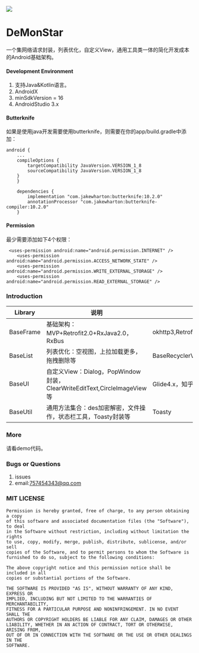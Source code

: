 [![](https://jitpack.io/v/DeMonLiu623/DeMonStar.svg)](https://jitpack.io/#DeMonLiu623/DeMonStar)

# DeMonStar

一个集网络请求封装，列表优化，自定义View，通用工具类一体的简化开发成本的Android基础架构。    

#### Development Environment
1. 支持Java&Kotlin语言。  
2. AndroidX
3. minSdkVersion = 16
4. AndroidStudio 3.x

#### Butterknife

如果是使用java开发需要使用butterknife，则需要在你的app/build.gradle中添加：  

```
android {
    ...
    compileOptions {
        targetCompatibility JavaVersion.VERSION_1_8
        sourceCompatibility JavaVersion.VERSION_1_8
    }
    }
    
    dependencies {
        implementation "com.jakewharton:butterknife:10.2.0"
        annotationProcessor "com.jakewharton:butterknife-compiler:10.2.0"
    }
```

#### Permission

最少需要添加如下4个权限：  
```
 <uses-permission android:name="android.permission.INTERNET" />
    <uses-permission android:name="android.permission.ACCESS_NETWORK_STATE" />
    <uses-permission android:name="android.permission.WRITE_EXTERNAL_STORAGE" />
    <uses-permission android:name="android.permission.READ_EXTERNAL_STORAGE" />
```


### Introduction

|Library|说明|所含框架|  
|--|--|--|  
|BaseFrame|基础架构：MVP+Retrofit2.0+RxJava2.0，RxBus|okhttp3,Retrofit2.0,RxJava2.0,rxlifecycle,Gson|  
|BaseList|列表优化：空视图，上拉加载更多，拖拽删除等|BaseRecyclerViewAdapterHelper|  
|BaseUI|自定义View：Dialog，PopWindow封装，ClearWriteEditText,CircleImageView等|Glide4.x，知乎matisse|  
|BaseUtil|通用方法集合：des加密解密，文件操作，状态栏工具，Toasty封装等|Toasty|  


### More

请看demo代码。

### Bugs or Questions

1. issues
2. email:757454343@qq.com

### MIT LICENSE

```
Permission is hereby granted, free of charge, to any person obtaining a copy
of this software and associated documentation files (the "Software"), to deal
in the Software without restriction, including without limitation the rights
to use, copy, modify, merge, publish, distribute, sublicense, and/or sell
copies of the Software, and to permit persons to whom the Software is
furnished to do so, subject to the following conditions:

The above copyright notice and this permission notice shall be included in all
copies or substantial portions of the Software.

THE SOFTWARE IS PROVIDED "AS IS", WITHOUT WARRANTY OF ANY KIND, EXPRESS OR
IMPLIED, INCLUDING BUT NOT LIMITED TO THE WARRANTIES OF MERCHANTABILITY,
FITNESS FOR A PARTICULAR PURPOSE AND NONINFRINGEMENT. IN NO EVENT SHALL THE
AUTHORS OR COPYRIGHT HOLDERS BE LIABLE FOR ANY CLAIM, DAMAGES OR OTHER
LIABILITY, WHETHER IN AN ACTION OF CONTRACT, TORT OR OTHERWISE, ARISING FROM,
OUT OF OR IN CONNECTION WITH THE SOFTWARE OR THE USE OR OTHER DEALINGS IN THE
SOFTWARE.
```








